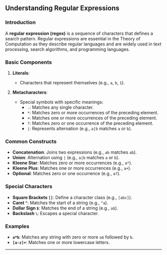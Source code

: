 ## Understanding Regular Expressions

### Introduction

A **regular expression (regex)** is a sequence of characters that defines a search pattern. Regular expressions are essential in the Theory of Computation as they describe regular languages and are widely used in text processing, search algorithms, and programming languages.

### Basic Components

1. **Literals**:
   - Characters that represent themselves (e.g., `a`, `b`, `1`).

2. **Metacharacters**:
   - Special symbols with specific meanings:
     - `.`: Matches any single character.
     - `*`: Matches zero or more occurrences of the preceding element.
     - `+`: Matches one or more occurrences of the preceding element.
     - `?`: Matches zero or one occurrence of the preceding element.
     - `|`: Represents alternation (e.g., `a|b` matches `a` or `b`).

### Common Constructs

- **Concatenation**: Joins two expressions (e.g., `ab` matches `ab`).
- **Union**: Alternation using `|` (e.g., `a|b` matches `a` or `b`).
- **Kleene Star**: Matches zero or more occurrences (e.g., `a*`).
- **Kleene Plus**: Matches one or more occurrences (e.g., `a+`).
- **Optional**: Matches zero or one occurrence (e.g., `a?`).

### Special Characters

- **Square Brackets `[]`**: Define a character class (e.g., `[abc]`).
- **Caret `^`**: Matches the start of a string (e.g., `^a`).
- **Dollar Sign `$`**: Matches the end of a string (e.g., `a$`).
- **Backslash `\`**: Escapes a special character.

### Examples

- **`a*b`**: Matches any string with zero or more `a`s followed by `b`.
- **`[a-z]+`**: Matches one or more lowercase letters.

---
